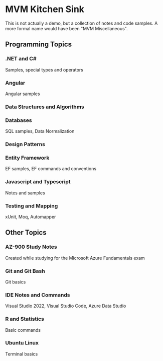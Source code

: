 # MVM Kitchen Sink

This is not actually a demo, but a collection of notes and code samples. A more formal name would have been "MVM Miscellaneous".

## Programming Topics

### .NET and C#

Samples, special types and operators

### Angular

Angular samples

### Data Structures and Algorithms

### Databases

SQL samples, Data Normalization

### Design Patterns

### Entity Framework

EF samples, EF commands and conventions

### Javascript and Typescript

Notes and samples

### Testing and Mapping

xUnit, Moq, Automapper

## Other Topics

### AZ-900 Study Notes

Created while studying for the Microsoft Azure Fundamentals exam

### Git and Git Bash

Git basics

### IDE Notes and Commands

Visual Studio 2022, Visual Studio Code, Azure Data Studio

### R and Statistics

Basic commands

### Ubuntu Linux

Terminal basics